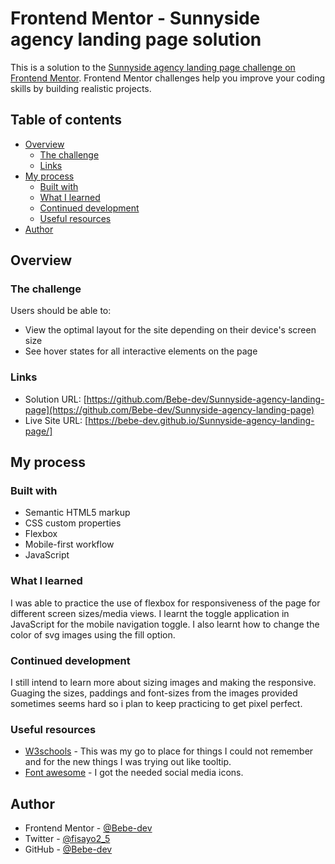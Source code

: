 # Frontend Mentor - Sunnyside agency landing page solution

This is a solution to the [Sunnyside agency landing page challenge on Frontend Mentor](https://www.frontendmentor.io/challenges/sunnyside-agency-landing-page-7yVs3B6ef). Frontend Mentor challenges help you improve your coding skills by building realistic projects.

## Table of contents

- [Overview](#overview)
  - [The challenge](#the-challenge)
  - [Links](#links)
- [My process](#my-process)
  - [Built with](#built-with)
  - [What I learned](#what-i-learned)
  - [Continued development](#continued-development)
  - [Useful resources](#useful-resources)
- [Author](#author)


## Overview

### The challenge

Users should be able to:

- View the optimal layout for the site depending on their device's screen size
- See hover states for all interactive elements on the page


### Links

- Solution URL: [https://github.com/Bebe-dev/Sunnyside-agency-landing-page](https://github.com/Bebe-dev/Sunnyside-agency-landing-page)
- Live Site URL: [https://bebe-dev.github.io/Sunnyside-agency-landing-page/]

## My process

### Built with

- Semantic HTML5 markup
- CSS custom properties
- Flexbox
- Mobile-first workflow
- JavaScript


### What I learned

I was able to practice the use of flexbox for responsiveness of the page for different screen sizes/media views. I learnt the toggle application in JavaScript for the mobile navigation toggle. I also learnt how to change the  color of svg images using the fill option. 


### Continued development

I still intend to learn more about sizing images and making the responsive. Guaging the sizes, paddings and font-sizes from the images provided sometimes seems hard so i plan to keep practicing to get pixel perfect.

### Useful resources

- [W3schools](https://www.w3schools.com) - This was my go to place for things I could not remember and for the new things I was trying out like tooltip.
- [Font awesome](https://www.fontawesome.com) - I got the needed social media icons.


## Author

- Frontend Mentor - [@Bebe-dev](https://www.frontendmentor.io/profile/Bebe-dev)
- Twitter - [@fisayo2_5](https://www.twitter.com/fisayo2_5)
- GitHub - [@Bebe-dev](https://github.com/Bebe-dev)

